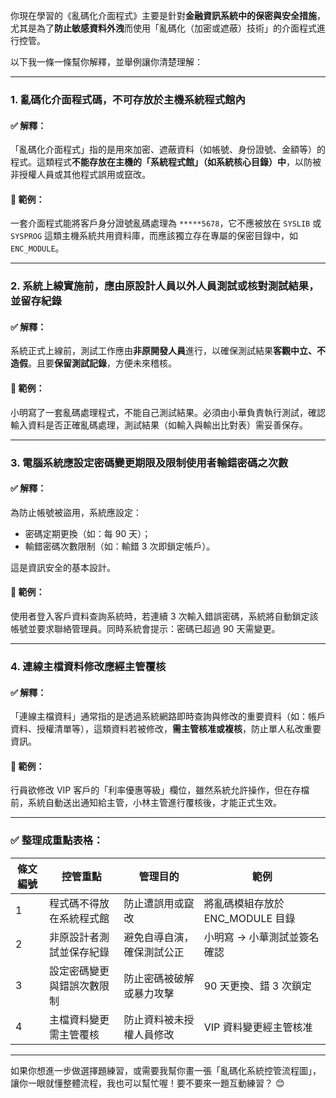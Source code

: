 你現在學習的《亂碼化介面程式》主要是針對**金融資訊系統中的保密與安全措施**，尤其是為了**防止敏感資料外洩**而使用「亂碼化（加密或遮蔽）技術」的介面程式進行控管。

以下我一條一條幫你解釋，並舉例讓你清楚理解：

---

### 1. **亂碼化介面程式碼，不可存放於主機系統程式館內**

#### ✅ 解釋：  
「亂碼化介面程式」指的是用來加密、遮蔽資料（如帳號、身份證號、金額等）的程式。這類程式**不能存放在主機的「系統程式館」（如系統核心目錄）中**，以防被非授權人員或其他程式誤用或竄改。

#### 📌 範例：  
一套介面程式能將客戶身分證號亂碼處理為 `*****5678`，它不應被放在 `SYSLIB` 或 `SYSPROG` 這類主機系統共用資料庫，而應該獨立存在專屬的保密目錄中，如 `ENC_MODULE`。

---

### 2. **系統上線實施前，應由原設計人員以外人員測試或核對測試結果，並留存紀錄**

#### ✅ 解釋：  
系統正式上線前，測試工作應由**非原開發人員**進行，以確保測試結果**客觀中立、不造假**。且要**保留測試記錄**，方便未來稽核。

#### 📌 範例：  
小明寫了一套亂碼處理程式，不能自己測試結果。必須由小華負責執行測試，確認輸入資料是否正確亂碼處理，測試結果（如輸入與輸出比對表）需妥善保存。

---

### 3. **電腦系統應設定密碼變更期限及限制使用者輸錯密碼之次數**

#### ✅ 解釋：  
為防止帳號被盜用，系統應設定：
- 密碼定期更換（如：每 90 天）；
- 輸錯密碼次數限制（如：輸錯 3 次即鎖定帳戶）。

這是資訊安全的基本設計。

#### 📌 範例：  
使用者登入客戶資料查詢系統時，若連續 3 次輸入錯誤密碼，系統將自動鎖定該帳號並要求聯絡管理員。同時系統會提示：密碼已超過 90 天需變更。

---

### 4. **連線主檔資料修改應經主管覆核**

#### ✅ 解釋：  
「連線主檔資料」通常指的是透過系統網路即時查詢與修改的重要資料（如：帳戶資料、授權清單等），這類資料若被修改，**需主管核准或複核**，防止單人私改重要資訊。

#### 📌 範例：  
行員欲修改 VIP 客戶的「利率優惠等級」欄位，雖然系統允許操作，但在存檔前，系統自動送出通知給主管，小林主管進行覆核後，才能正式生效。

---

### ✅ 整理成重點表格：

| 條文編號 | 控管重點                     | 管理目的                             | 範例 |
|----------|------------------------------|--------------------------------------|------|
| 1        | 程式碼不得放在系統程式館     | 防止遭誤用或竄改                     | 將亂碼模組存放於 ENC_MODULE 目錄 |
| 2        | 非原設計者測試並保存紀錄     | 避免自導自演，確保測試公正           | 小明寫 → 小華測試並簽名確認 |
| 3        | 設定密碼變更與錯誤次數限制   | 防止密碼被破解或暴力攻擊             | 90 天更換、錯 3 次鎖定 |
| 4        | 主檔資料變更需主管覆核       | 防止資料被未授權人員修改             | VIP 資料變更經主管核准 |

---

如果你想進一步做選擇題練習，或需要我幫你畫一張「亂碼化系統控管流程圖」，讓你一眼就懂整體流程，我也可以幫忙喔！要不要來一題互動練習？ 😊